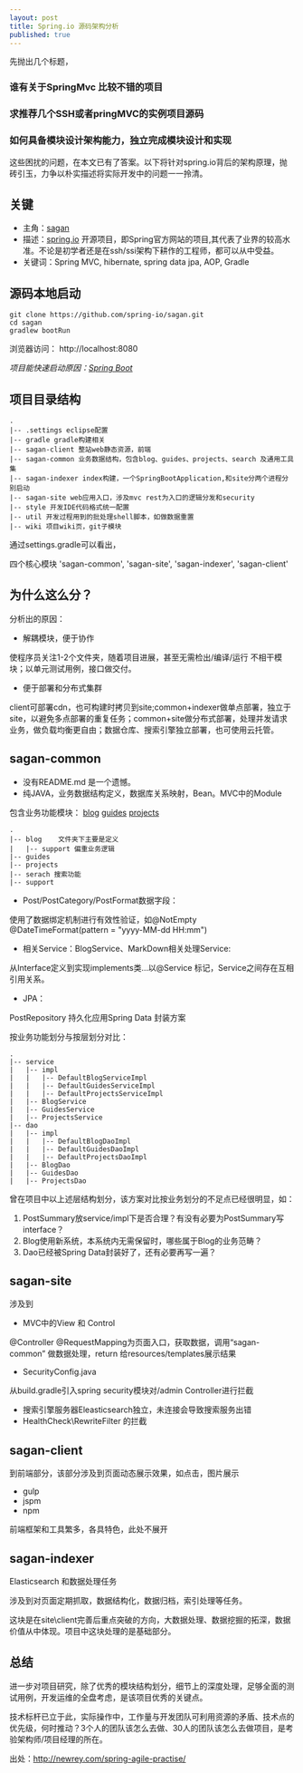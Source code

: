 ```yaml
---
layout: post
title: Spring.io 源码架构分析
published: true
---
```


先抛出几个标题，

### 谁有关于SpringMvc 比较不错的项目

### 求推荐几个SSH或者pringMVC的实例项目源码

### 如何具备模块设计架构能力，独立完成模块设计和实现

这些困扰的问题，在本文已有了答案。以下将针对spring.io背后的架构原理，抛砖引玉，力争以朴实描述将实际开发中的问题一一拎清。

## 关键
- 主角：[sagan](https://github.com/spring-io/sagan "sagan")
- 描述：[spring.io](https://spring.io "spring官网") 开源项目，即Spring官方网站的项目,其代表了业界的较高水准。不论是初学者还是在ssh/ssi架构下耕作的工程师，都可以从中受益。
- 关键词：Spring MVC, hibernate, spring data jpa, AOP, Gradle

## 源码本地启动
```
git clone https://github.com/spring-io/sagan.git
cd sagan
gradlew bootRun
```
浏览器访问： http://localhost:8080 

_项目能快速启动原因：[Spring Boot](http://projects.spring.io/spring-boot/ "Spring Boot详情")_ 


## 项目目录结构
```
.
|-- .settings eclipse配置
|-- gradle gradle构建相关
|-- sagan-client 整站web静态资源，前端
|-- sagan-common 业务数据结构，包含blog、guides、projects、search 及通用工具集
|-- sagan-indexer index构建，一个SpringBootApplication,和site分两个进程分别启动
|-- sagan-site web应用入口，涉及mvc rest为入口的逻辑分发和security
|-- style 开发IDE代码格式统一配置
|-- util 开发过程用到的批处理shell脚本，如做数据重置
|-- wiki 项目wiki页，git子模块
```

通过settings.gradle可以看出，

四个核心模块 'sagan-common', 'sagan-site', 'sagan-indexer', 'sagan-client'

## 为什么这么分？
分析出的原因：
- 解耦模块，便于协作

使程序员关注1-2个文件夹，随着项目进展，甚至无需检出/编译/运行 不相干模块；以单元测试用例，接口做交付。

- 便于部署和分布式集群

client可部署cdn，也可构建时拷贝到site;common+indexer做单点部署，独立于site，以避免多点部署的重复任务；common+site做分布式部署，处理并发请求业务，做负载均衡更自由；数据仓库、搜索引擎独立部署，也可使用云托管。


## sagan-common
- 没有README.md 是一个遗憾。
- 纯JAVA，业务数据结构定义，数据库关系映射，Bean。MVC中的Module

包含业务功能模块：
[blog](http://spring.io/blog "sprio.io blog module") [guides](http://spring.io/guides "sprio.io guides module") [projects](http://spring.io/projects "sprio.io projects module")
```
.
|-- blog    文件夹下主要是定义
|   |-- support 偏重业务逻辑
|-- guides 
|-- projects 
|-- serach 搜索功能
|-- support 

```
- Post/PostCategory/PostFormat数据字段：

使用了数据绑定机制进行有效性验证，如@NotEmpty  @DateTimeFormat(pattern = "yyyy-MM-dd HH:mm")
- 相关Service：BlogService、MarkDown相关处理Service:

从Interface定义到实现implements类...以@Service 标记，Service之间存在互相引用关系。
- JPA：

PostRepository 持久化应用Spring Data 封装方案

按业务功能划分与按层划分对比：
```
.
|-- service
|   |-- impl
|   |   |-- DefaultBlogServiceImpl
|   |   |-- DefaultGuidesServiceImpl
|   |   |-- DefaultProjectsServiceImpl
|   |-- BlogService
|   |-- GuidesService
|   |-- ProjectsService
|-- dao
|   |-- impl
|   |   |-- DefaultBlogDaoImpl
|   |   |-- DefaultGuidesDaoImpl
|   |   |-- DefaultProjectsDaoImpl
|   |-- BlogDao
|   |-- GuidesDao
|   |-- ProjectsDao
```
曾在项目中以上述层结构划分，该方案对比按业务划分的不足点已经很明显，如：
1. PostSummary放service/impl下是否合理？有没有必要为PostSummary写interface？
2. Blog使用新系统，本系统内无需保留时，哪些属于Blog的业务范畴？
3. Dao已经被Spring Data封装好了，还有必要再写一遍？

## sagan-site
涉及到
- MVC中的View 和 Control

@Controller @RequestMapping为页面入口，获取数据，调用“sagan-common” 做数据处理，return 给resources/templates展示结果

- SecurityConfig.java

从build.gradle引入spring security模块对/admin Controller进行拦截
- 搜索引擎服务器Eleasticsearch独立，未连接会导致搜索服务出错
- HealthCheck\RewriteFilter 的拦截

## sagan-client
到前端部分，该部分涉及到页面动态展示效果，如点击，图片展示

- gulp
- jspm
- npm

前端框架和工具繁多，各具特色，此处不展开

## sagan-indexer
Elasticsearch 和数据处理任务

涉及到对页面定期抓取，数据结构化，数据归档，索引处理等任务。

这块是在site\client完善后重点突破的方向，大数据处理、数据挖掘的拓深，数据价值从中体现。项目中这块处理的是基础部分。

## 总结

进一步对项目研究，除了优秀的模块结构划分，细节上的深度处理，足够全面的测试用例，开发运维的全盘考虑，是该项目优秀的关键点。

技术标杆已立于此，实际操作中，工作量与开发团队可利用资源的矛盾、技术点的优先级，何时推动？3个人的团队该怎么去做、30人的团队该怎么去做项目，是考验架构师/项目经理的所在。


出处：http://newrey.com/spring-agile-practise/